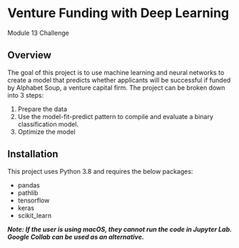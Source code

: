 # Venture Funding with Deep Learning
Module 13 Challenge

## Overview

The goal of this project is to use machine learning and neural networks to create a model that predicts whether applicants will be successful if funded by Alphabet Soup, a venture capital firm. The project can be broken down into 3 steps:
1. Prepare the data
2. Use the model-fit-predict pattern to compile and evaluate a binary classification model.
3. Optimize the model

## Installation

This project uses Python 3.8 and requires the below packages:
- pandas
- pathlib
- tensorflow
- keras
- scikit_learn

**_Note: If the user is using macOS, they cannot run the code in Jupyter Lab. Google Collab can be used as an alternative._**
